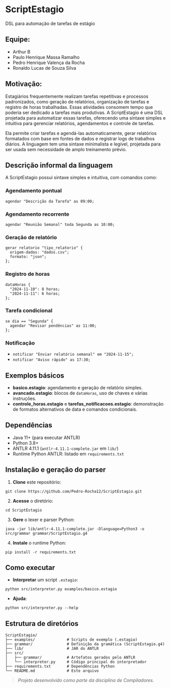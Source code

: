 # ScriptEstagio

DSL para automação de tarefas de estágio

## Equipe:

- Arthur B
- Paulo Henrique Massa Ramalho
- Pedro Henrique Valença da Rocha
- Ronaldo Lucas de Souza Silva

## Motivação:
Estagiários frequentemente realizam tarefas repetitivas e processos padronizados,
como geração de relatórios, organização de tarefas e registro de horas trabalhadas.
Essas atividades consomem tempo que poderia ser dedicado a tarefas mais produtivas.
A ScriptEstagio é uma DSL projetada para automatizar essas tarefas, oferecendo uma
sintaxe simples e intuitiva para gerenciar relatórios, agendamentos e controle de
tarefas.

Ela permite criar tarefas e agendá-las automaticamente, gerar relatórios formatados
com base em fontes de dados e registrar logs de trabalhos diários. A linguagem tem
uma sintaxe minimalista e legível, projetada para ser usada sem necessidade de amplo
treinamento prévio.

## Descrição informal da linguagem

   A ScriptEstagio possui sintaxe simples e intuitiva, com comandos como:
   
### Agendamento pontual
```agendar "Descrição da Tarefa" as 09:00;```

### Agendamento recorrente
```agendar "Reunião Semanal" toda Segunda as 10:00;```

### Geração de relatório
```
gerar relatorio "tipo_relatorio" {
  origem-dados: "dados.csv";
  formato: "json";
};
```
### Registro de horas
```
dataHoras {
  "2024-11-10": 8 horas;
  "2024-11-11": 6 horas;
};
```
### Tarefa condicional
```
se dia == "Segunda" {
  agendar "Revisar pendências" as 11:00;
};
```
### Notificação
- ```notificar "Enviar relatório semanal" em "2024-11-15";```
- ```notificar "Aviso rápido" as 17:30;```

## Exemplos básicos
- **basico.estagio**: agendamento e geração de relatório simples.
- **avancado.estagio**: blocos de `dataHoras`, uso de chaves e várias instruções.
- **controle_horas.estagio** e **tarefas_notificacoes.estagio**: demonstração de formatos alternativos de data e comandos condicionais.

## Dependências
- Java 11+ (para executar ANTLR)
- Python 3.8+
- ANTLR 4.11.1 (`antlr-4.11.1-complete.jar` em `lib/`)
- Runtime Python ANTLR: listado em `requirements.txt`

## Instalação e geração do parser

1. **Clone** este repositório:
```
git clone https://github.com/Pedro-Rocha12/ScriptEstagio.git
```
2. **Acesse** o diretório:
```
cd ScriptEstagio
```
3. **Gere** o lexer e parser Python:
```
java -jar lib/antlr-4.11.1-complete.jar -Dlanguage=Python3 -o src/grammar grammar/ScriptEstagio.g4
```
4. **Instale** o runtime Python:
```
pip install -r requirements.txt
```

## Como executar

- **Interpretar** um script `.estagio`:
```
python src/interpreter.py examples/basico.estagio
```
- **Ajuda**:
```
python src/interpreter.py --help
```

## Estrutura de diretórios
```
ScriptEstagio/
├── examples/              # Scripts de exemplo (.estagio)
├── grammar/               # Definição da gramática (ScriptEstagio.g4)
├── lib/                   # JAR do ANTLR
├── src/
│   ├── grammar/           # Artefatos gerados pelo ANTLR
│   └── interpreter.py     # Código principal do interpretador
├── requirements.txt       # Dependências Python
└── README.md              # Este arquivo
```

> *Projeto desenvolvido como parte da disciplina de Compiladores.*


